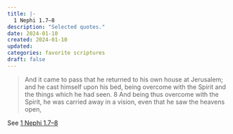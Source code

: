 ```yaml
---
title: |-
  1 Nephi 1.7–8
description: "Selected quotes."
date: 2024-01-10
created: 2024-01-10
updated: 
categories: favorite scriptures
draft: false
---
```


> And it came to pass that he returned to his own house at Jerusalem; and he cast himself upon his bed, being overcome with the Spirit and the things which he had seen.  8 And being thus overcome with the Spirit, he was carried away in a vision, even that he saw the heavens open,

See [1 Nephi 1.7–8](https://www.churchofjesuschrist.org/study/scriptures/bofm/1-ne/1?id=p7-p8&lang=eng#p7)